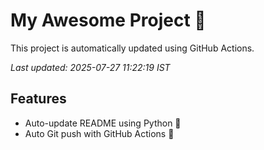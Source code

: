 # My Awesome Project 🚀

This project is automatically updated using GitHub Actions.

_Last updated: 2025-07-27 11:22:19 IST_

## Features
- Auto-update README using Python 🐍
- Auto Git push with GitHub Actions 🤖
